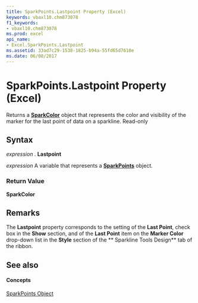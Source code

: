 ```yaml
---
title: SparkPoints.Lastpoint Property (Excel)
keywords: vbaxl10.chm873078
f1_keywords:
- vbaxl10.chm873078
ms.prod: excel
api_name:
- Excel.SparkPoints.Lastpoint
ms.assetid: 33ad7c29-1538-1825-b94a-55fd65d7610e
ms.date: 06/08/2017
---
```



# SparkPoints.Lastpoint Property (Excel)

Returns a  **[SparkColor](Excel.SparkColor.md)** object that represents the color and visibility of the marker for the last point of data on a sparkline. Read-only


## Syntax

 _expression_ . **Lastpoint**

 _expression_ A variable that represents a **[SparkPoints](Excel.SparkPoints.md)** object.


### Return Value

 **SparkColor**


## Remarks

The  **Lastpoint** property corresponds to the setting of the **Last Point**, check box in the  **Show** section, and of the **Last Point** item on the **Marker Color** drop-down list in the **Style** section of the ** Sparkline Tools Design** tab of the ribbon.


## See also


#### Concepts


[SparkPoints Object](Excel.SparkPoints.md)

